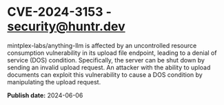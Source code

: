 # CVE-2024-3153 - security@huntr.dev

mintplex-labs/anything-llm is affected by an uncontrolled resource consumption vulnerability in its upload file endpoint, leading to a denial of service (DOS) condition. Specifically, the server can be shut down by sending an invalid upload request. An attacker with the ability to upload documents can exploit this vulnerability to cause a DOS condition by manipulating the upload request.

**Publish date:** 2024-06-06
